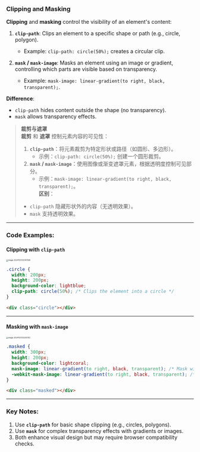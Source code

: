 ### Clipping and Masking  

**Clipping** and **masking** control the visibility of an element's content:  

1. **`clip-path`**: Clips an element to a specific shape or path (e.g., circle, polygon).  
   - Example: `clip-path: circle(50%);` creates a circular clip.  

2. **`mask` / `mask-image`**: Masks an element using an image or gradient, controlling which parts are visible based on transparency.  
   - Example: `mask-image: linear-gradient(to right, black, transparent);`.  

**Difference**:  
- `clip-path` hides content outside the shape (no transparency).  
- `mask` allows transparency effects.  

> **裁剪与遮罩**  
> **裁剪** 和 **遮罩** 控制元素内容的可见性：  
> 1. **`clip-path`**：将元素裁剪为特定形状或路径（如圆形、多边形）。  
>    - 示例：`clip-path: circle(50%);` 创建一个圆形裁剪。  
> 2. **`mask` / `mask-image`**：使用图像或渐变遮罩元素，根据透明度控制可见部分。  
>    - 示例：`mask-image: linear-gradient(to right, black, transparent);`。  
>    **区别**：  
> - `clip-path` 隐藏形状外的内容（无透明效果）。  
> - `mask` 支持透明效果。  

---

### Code Examples:

#### **Clipping with `clip-path`**

<img src="C:\Users\10691\Desktop\Documentation\CSS\Advanced CSS\assets\image-20241125133147089.png" alt="image-20241125133147089" style="zoom:33%;" />

<audio src="..\..\mp3\这段代码展示了如何使用CSS的.mp3"></audio>

```css
.circle {
  width: 200px;
  height: 200px;
  background-color: lightblue;
  clip-path: circle(50%); /* Clips the element into a circle */
}
```

```html
<div class="circle"></div>
```

---

#### **Masking with `mask-image`**

<img src="C:\Users\10691\Desktop\Documentation\CSS\Advanced CSS\assets\image-20241125133255153.png" alt="image-20241125133255153" style="zoom:33%;" />

<audio src="..\..\mp3\这段代码展示了如何使用CSS的 (1).mp3"></audio>

```css
.masked {
  width: 300px;
  height: 200px;
  background-color: lightcoral;
  mask-image: linear-gradient(to right, black, transparent); /* Mask with gradient */
  -webkit-mask-image: linear-gradient(to right, black, transparent); /* Webkit support */
}
```

```html
<div class="masked"></div>
```

---

### Key Notes:  
1. Use **`clip-path`** for basic shape clipping (e.g., circles, polygons).  
2. Use **`mask`** for complex transparency effects with gradients or images.  
3. Both enhance visual design but may require browser compatibility checks.